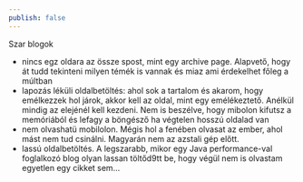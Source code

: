 ```yaml
---
publish: false
---
```


Szar blogok


- nincs egz oldara az össze spost, mint egy archive page. Alapvető, hogy át tudd tekinteni milyen témék is vannak és miaz ami érdekelhet főleg a múltban
- lapozás léküli oldalbetöltés: ahol sok a tartalom és akarom, hogy emélkezzek hol járok, akkor kell az oldal, mint egy emélékeztető. Anélkül mindig az elejénél kell kezdeni. Nem is beszélve, hogy mibolon kifutsz a memóriából és lefagy a böngésző ha végtelen hosszú oldalad van
- nem olvashatü mobilolon. Mégis hol a fenében olvasat az ember, ahol mást nem tud csinálni. Magyarán nem az azstali gép előtt.
- lassú oldalbetöltés. A legszarabb, mikor egy Java performance-val foglalkozó blog olyan lassan töltőd9tt be, hogy végül nem is olvastam egyetlen egy cikket sem...

